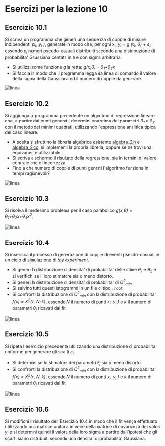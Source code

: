 # Esercizi per la lezione 10

## Esercizio 10.1

Si scriva un programma che generi una sequenza di coppie di misure indipendenti *(x<sub>i</sub>, y<sub>i</sub> )*,
generate in modo che, per ogni x<sub>i</sub>,
*y<sub>i</sub> = g (x<sub>i</sub>, &theta;) + &epsilon;<sub>i</sub>*, 
essendo *&epsilon;<sub>i</sub>* numeri pseudo-casuali distribuiti secondo una distribuzione di probabilita' Gaussiana
centata in ```0``` e con sigma arbitraria.
  * Si utilizzi come funzione *g* la retta: *g(x,&theta;) = &theta;<sub>1</sub>+&theta;<sub>2</sub>x*
  * Si faccia in modo che il programma legga da linea di comando il valore della sigma della Gaussiana
    ed il numero di coppie da generare.

![linea](../immagini/linea.png)

## Esercizio 10.2 

Si aggiunga al programma precedente un algoritmo di regressione lineare che,
a partire dai punti generati,
determini una stima dei parametri *&theta;<sub>1</sub>* e *&theta;<sub>2</sub>* con il metodo dei minimi quadrati,
utilizzando l'espressione analitica tipica del caso lineare.
  * A scelta 
    si sfruttino la libreria algebrica esistente [algebra_2.h](programmi/algebra_2.h) 
    e [algebra_2.cc](programmi/algebra_2.cc),
    si implementi la propria libreria,
    oppure se ne trovi una equivanente utilizzabile.
  * Si scriva a schermo il risultato della regressione, 
    sia in termini di valore centrale che di incertezza.
  * Fino a che numero di coppie di punti genrati
    l'algoritmo funziona in tempi ragionevoli?

![linea](../immagini/linea.png)

## Esercizio 10.3

Si risolva il medesimo problema per il caso parabolico 
*g(x,&theta;) = &theta;<sub>1</sub>+&theta;<sub>2</sub>x+&theta;<sub>3</sub>x<sup>2</sup>*.

![linea](../immagini/linea.png)

## Esercizio 10.4

Si inserisca il processo di generazione di coppie di eventi pseudo-casuali 
in un ciclo di simulazione di *toy experiment*.
  * Si generi la distribuzione di densita' di probabilita' delle stime *&theta;<sub>1</sub>* e *&theta;<sub>2</sub>*
    e si verifichi se il loro stimatore sia o meno distorto.
  * Si generi la distribuzione di densita' di probabilita' di *Q<sup>2</sup><sub>min</sub>*
  * Si salvino tutti questi istogrammi in un file di tipo ```.root```
  * Si confronti la distribuzione di *Q<sup>2</sup><sub>min</sub>* con la distribuzione di probabilita'
    *f(x) = &Chi;<sup>2</sup>(x, N-k)*, essendo *N* il numero di punti *x<sub>i</sub>, y<sub>i</sub> )*
    e *k* il numero di parametri *&theta;<sub>j</sub>* ricavati dal fit.

![linea](../immagini/linea.png)

## Esercizio 10.5

Si ripeta l'esercizio precedente utilizzando una distribuzione di probabilita' uniforme
per generare gli scarti *&epsilon;<sub>i</sub>*.
  * Si determini se lo stimatore dei parametri *&theta;<sub>j</sub>* sia o meno distorto.
  * Si confronti la distribuzione di *Q<sup>2</sup><sub>min</sub>* con la distribuzione di probabilita'
    *f(x) = &Chi;<sup>2</sup>(x, N-k)*, essendo *N* il numero di punti *x<sub>i</sub>, y<sub>i</sub> )*
    e *k* il numero di parametri *&theta;<sub>j</sub>* ricavati dal fit.

![linea](../immagini/linea.png)

## Esercizio 10.6

Si modifichi il risultato dell'Esercizio 10.4 in modo che il fit venga effettuato utilizzando
una matrice unitaria in vece della matrice di covarianza dei valori *y<sub>i</sub>*
e si determini quindi il valore della loro sigma 
a partire dall'ipotesi che gli scarti siano distribuiti secondo una densita' di probabilita' Gaussiana.

